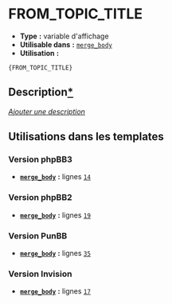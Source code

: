 # FROM_TOPIC_TITLE
* __Type__ __:__ variable d'affichage
* __Utilisable dans__ __:__ [`merge_body`](../tpl/merge_body.md#readme)
* __Utilisation__ __:__

```smarty
{FROM_TOPIC_TITLE}
```

## Description[*](https://fa-tvars.appspot.com/var/FROM_TOPIC_TITLE)
[*Ajouter une description*](https://fa-tvars.appspot.com/var/FROM_TOPIC_TITLE)

## Utilisations dans les templates

### Version phpBB3
* __[`merge_body`](../tpl/merge_body.md#readme)__ __:__ lignes [`14`](../src/prosilver/merge_body.tpl#L14)

### Version phpBB2
* __[`merge_body`](../tpl/merge_body.md#readme)__ __:__ lignes [`19`](../src/subsilver/merge_body.tpl#L19)

### Version PunBB
* __[`merge_body`](../tpl/merge_body.md#readme)__ __:__ lignes [`35`](../src/punbb/merge_body.tpl#L35)

### Version Invision
* __[`merge_body`](../tpl/merge_body.md#readme)__ __:__ lignes [`17`](../src/invision/merge_body.tpl#L17)

